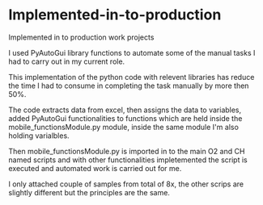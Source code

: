 # Implemented-in-to-production
Implemented in to production work projects


I used PyAutoGui library functions to automate some of the manual tasks I had to carry out in my current role.

This implementation of the python code with relevent libraries has reduce the time I had to consume in completing the task manually by more then 50%.

The code extracts data from excel, then assigns the data to variables, added PyAutoGui functionalities to functions which are held inside the mobile_functionsModule.py module, inside the same module I'm also holding varialbles.

Then mobile_functionsModule.py is imported in to the main O2 and CH named scripts and with other functionalities impletemented the script is executed and automated work is carried out for me.

I only attached couple of samples from total of 8x, the other scrips are slightly different but the principles are the same.
